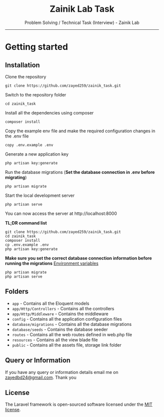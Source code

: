 <h1 align="center">Zainik  Lab Task</h1>
<p align="center">Problem Solving / Technical Task (Interview) - Zainik Lab</p>

----------

# Getting started

## Installation

Clone the repository

    git clone https://github.com/zayed259/zainik_task.git

Switch to the repository folder

    cd zainik_task

Install all the dependencies using composer

    composer install

Copy the example env file and make the required configuration changes in the .env file

    copy .env.example .env

Generate a new application key

    php artisan key:generate


Run the database migrations (**Set the database connection in .env before migrating**)

    php artisan migrate


Start the local development server

    php artisan serve

You can now access the server at http://localhost:8000

**TL;DR command list**

    git clone https://github.com/zayed259/zainik_task.git
    cd zainik_task
    composer install
    cp .env.example .env
    php artisan key:generate
    
**Make sure you set the correct database connection information before running the migrations** [Environment variables](#environment-variables)

    php artisan migrate
    php artisan serve

## Folders

- `app` - Contains all the Eloquent models
- `app/Http/Controllers` - Contains all the controllers
- `app/Http/Middleware` - Contains the middleware
- `config` - Contains all the application configuration files
- `database/migrations` - Contains all the database migrations
- `database/seeds` - Contains the database seeder
- `routes` - Contains all the web routes defined in web.php file
- `resources` - Contains all the view blade file
- `public` - Contains all the assets file, storage link folder

## Query or Information

If you have any query or information details email me on [zayedbd24@gmail.com](mailto:zayedbd24@gmail.com). Thank you

## License

The Laravel framework is open-sourced software licensed under the [MIT license](https://opensource.org/licenses/MIT).
